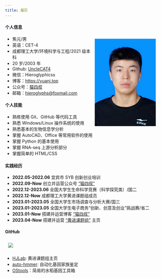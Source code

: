 ```yaml
---
title: 履历
---
```


#### 个人信息

<img src="/images/jiaoyuan.jpg" style="width:200px;border:10px solid rgba(255, 255, 255, 0);" align="right"/>

- 焦元/男
- 英语：CET-4
- 成都理工大学/环境科学与工程/2021 级本科
- 20 岁/2003 年
- Github: [UncleCAT4](https://github.com/UncleCAT4)
- 微信：Hieroglyphicss
- 博客：https://yuanj.top
- 公众号：[猫四叔](/images/wechat.jpg)
- 邮箱：hieroglyphs@foxmail.com

#### 个人技能

- 熟练使用 Git、GitHub 等代码工具
- 熟悉 Windows/Linux 操作系统的使用
- 熟悉基本的生物信息学分析
- 掌握 AutoCAD、Office 等常用软件的使用
- 掌握 Python 的基本使用
- 掌握 RNA-seq 上游分析部分
- 掌握简单的 HTML/CSS

#### 实践经历

- **2022.05-2022.06** 宜宾市 SYB 创新创业培训
- **2022.09-Now** 创立并运营公众号 [“猫四叔”](/images/wechat.jpg)
- **2022.12-2023.06** 全国大学生生命科学竞赛（科学探究类）/国二
- **2022.12-Now** 成都理工大学黄进课题组成员
- **2023.01-2023.05** 全国大学生市场调查与分析大赛/国三
- **2023.01-2023.05** 全国大学生电子商务“创新、创意及创业”挑战赛/省二
- **2023.01-Now** 搭建并运营博客 [“猫四叔”](https://yuanj.top)
- **2023.04-Now** 搭建并运营 [“黄进课题组”](https://www.huangjin-lab.cn/) 主页

#### GitHub

<img src="http://ghchart.rshah.org/UncleCAT4" style="width:700px;border:10px solid rgba(255, 255, 255, 0);" align="center"/>

- [HJLab](https://github.com/UncleCAT4/HJlab): 黄进课题组主页
- [auto-hmmer](https://github.com/UncleCAT4/auto-hmmer): 自动化基因家族鉴定
- [OStools](https://github.com/UncleCAT4/OStools)：简易的水稻基因工具箱
